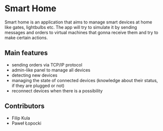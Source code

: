 # Smart Home 

Smart home is an application that aims to manage smart devices at home like gates, lightbulbs etc. The app will try to simulate it by sending messages and orders to virtual machines that gonna receive them and try to make certain actions. 
## Main features
- sending orders via TCP/IP protocol
- admin-like panel to manage all devices
- detecting new devices
- managing the state of connected devices (knowledge about their status, if they are plugged or not)
- reconnect devices when there is a possibility

## Contributors
- Filip Kula
- Paweł Łopocki
